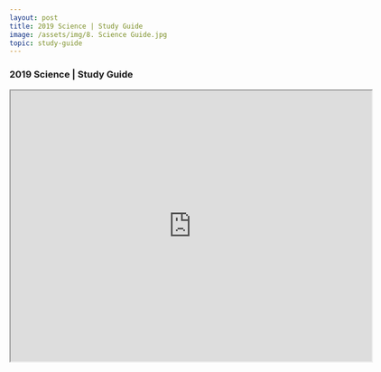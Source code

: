 ```yaml
---
layout: post
title: 2019 Science | Study Guide
image: /assets/img/8. Science Guide.jpg
topic: study-guide
---
```


### 2019 Science | Study Guide

<iframe src="https://www.scribd.com/embeds/424942098/content?start_page=1&view_mode=scroll&show_recommendations=false&access_key=key-yQie21WOBAo9x3GGC6W5" width="640" height="480"></iframe>

<br>